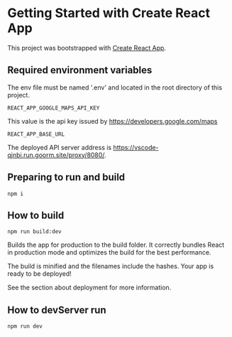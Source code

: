 # Getting Started with Create React App

This project was bootstrapped with [Create React App](https://github.com/facebook/create-react-app).

## Required environment variables
The env file must be named '.env' and located in the root directory of this project.

`REACT_APP_GOOGLE_MAPS_API_KEY`

This value is the api key issued by https://developers.google.com/maps

`REACT_APP_BASE_URL`

The deployed API server address is https://vscode-qjnbi.run.goorm.site/proxy/8080/.

## Preparing to run and build
`npm i`
## How to build
`npm run build:dev`

Builds the app for production to the build folder.
It correctly bundles React in production mode and optimizes the build for the best performance.

The build is minified and the filenames include the hashes.
Your app is ready to be deployed!

See the section about deployment for more information.

## How to devServer run
`npm run dev`

